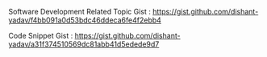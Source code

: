Software Development Related Topic Gist : https://gist.github.com/dishant-yadav/f4bb091a0d53bdc46ddeca6fe4f2ebb4

Code Snippet Gist : https://gist.github.com/dishant-yadav/a31f374510569dc81abb41d5edede9d7
